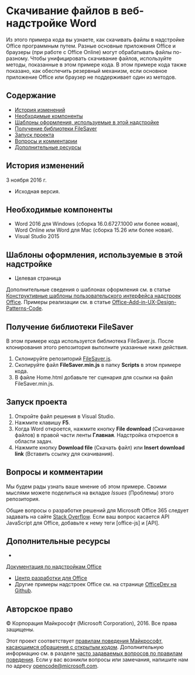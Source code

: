 # <a name="download-files-in-a-word-web-add-in"></a>Скачивание файлов в веб-надстройке Word

Из этого примера кода вы узнаете, как скачивать файлы в надстройке Office программным путем. Разные основные приложения Office и браузеры (при работе с Office Online) могут обрабатывать файлы по-разному. Чтобы унифицировать скачивание файлов, используйте методы, показанные в этом примере кода. В этом примере кода также показано, как обеспечить резервный механизм, если основное приложение Office или браузер не поддерживает один из методов. 

## <a name="table-of-contents"></a>Содержание
* [История изменений](#change-history)
* [Необходимые компоненты](#prerequisites)
* [Шаблоны оформления, используемые в этой надстройке](#design-templates-used-in-this-add-in)
* [Получение библиотеки FileSaver](#get-the-filesaver-library)
* [Запуск проекта](#run-the-project)
* [Вопросы и комментарии](#questions-and-comments)
* [Дополнительные ресурсы](#additional-resources)

## <a name="change-history"></a>История изменений

3 ноября 2016 г.

* Исходная версия.

## <a name="prerequisites"></a>Необходимые компоненты

* Word 2016 для Windows (сборка 16.0.6727.1000 или более новая), Word Online или Word для Mac (сборка 15.26 или более новая).
* Visual Studio 2015 

## <a name="design-templates-used-in-this-add-in"></a>Шаблоны оформления, используемые в этой надстройке

- Целевая страница

Дополнительные сведения о шаблонах оформления см. в статье [Конструктивные шаблоны пользовательского интерфейса надстроек Office](https://dev.office.com/docs/add-ins/design/ux-design-patterns). Примеры реализации см. в статье [Office-Add-in-UX-Design-Patterns-Code](https://github.com/OfficeDev/Office-Add-in-UX-Design-Patterns-Code).

## <a name="get-the-filesaver-library"></a>Получение библиотеки FileSaver 

В этом примере кода используется библиотека FileSaver.js. После клонирования этого репозитория выполните указанные ниже действия. 

1. Склонируйте репозиторий [FileSaver.js](https://github.com/eligrey/FileSaver.js/).
2. Скопируйте файл **FileSaver.min.js** в папку **Scripts** в этом примере кода.
3. В файле Home.html добавьте тег сценария для ссылки на файл FileSaver.min.js.
 

## <a name="run-the-project"></a>Запуск проекта

1. Откройте файл решения в Visual Studio. 
2. Нажмите клавишу **F5**. 
3. Когда Word откроется, нажмите кнопку **File download** (Скачивание файлов) в правой части ленты **Главная**. Надстройка откроется в области задач.
4. Нажмите кнопку **Download file** (Скачать файл) или **Insert download link** (Вставить ссылку для скачивания).

## <a name="questions-and-comments"></a>Вопросы и комментарии

Мы будем рады узнать ваше мнение об этом примере. Своими мыслями можете поделиться на вкладке *Issues* (Проблемы) этого репозитория.

Общие вопросы о разработке решений для Microsoft Office 365 следует задавать на сайте [Stack Overflow](http://stackoverflow.com/questions/tagged/office-js+API). Если ваш вопрос касается API JavaScript для Office, добавьте к нему теги [office-js] и [API].

## <a name="additional-resources"></a>Дополнительные ресурсы

* 
  [Документация по надстройкам Office](https://dev.office.com/docs/add-ins/overview/office-add-ins)
* [Центр разработки для Office](http://dev.office.com/)
* Другие примеры надстроек Office см. на странице [OfficeDev на Github](https://github.com/officedev).

## <a name="copyright"></a>Авторское право
© Корпорация Майкрософт (Microsoft Corporation), 2016. Все права защищены.



Этот проект соответствует [правилам поведения Майкрософт, касающимся обращения с открытым кодом](https://opensource.microsoft.com/codeofconduct/). Дополнительную информацию см. в разделе [часто задаваемых вопросов по правилам поведения](https://opensource.microsoft.com/codeofconduct/faq/). Если у вас возникли вопросы или замечания, напишите нам по адресу [opencode@microsoft.com](mailto:opencode@microsoft.com).
